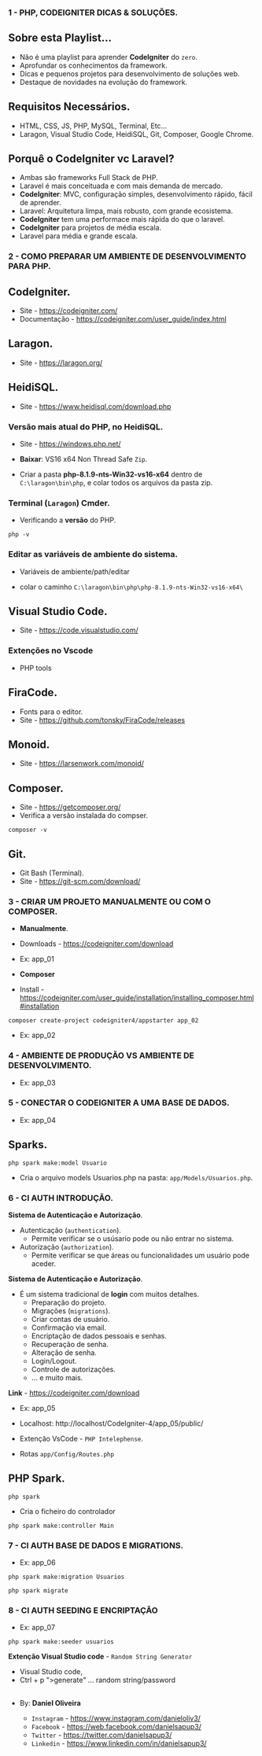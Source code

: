 ### 1 - PHP, CODEIGNITER DICAS & SOLUÇÕES.

## Sobre esta Playlist...
- Não é uma playlist para aprender **Codelgniter** do `zero`.
- Aprofundar os conhecimentos da framework.
- Dicas e pequenos projetos para desenvolvimento de soluções web.
- Destaque de novidades na evolução do framework.

## Requisitos Necessários.
- HTML, CSS, JS, PHP, MySQL, Terminal, Etc...
- Laragon, Visual Studio Code, HeidiSQL, Git, Composer, Google Chrome.

## Porquê o **CodeIgniter** vc Laravel?
- Ambas são frameworks Full Stack de PHP.
- Laravel é mais conceituada e com mais demanda de mercado.
- **CodeIgniter**: MVC, configuração simples, desenvolvimento rápido, fácil de aprender.
- Laravel: Arquitetura limpa, mais robusto, com grande ecosistema.
- **CodeIgniter** tem uma performace mais rápida do que o laravel.
- **CodeIgniter** para projetos de média escala.
- Laravel para média e grande escala.


### 2 - COMO PREPARAR UM AMBIENTE DE DESENVOLVIMENTO PARA PHP.
## CodeIgniter.
- Site - https://codeigniter.com/
- Documentação - https://codeigniter.com/user_guide/index.html

## Laragon.
- Site - https://laragon.org/

## HeidiSQL.
- Site - https://www.heidisql.com/download.php

### **Versão mais atual do PHP, no HeidiSQL**.
- Site - https://windows.php.net/

- **Baixar**: VS16 x64 Non Thread Safe `Zip`.

- Criar a pasta **php-8.1.9-nts-Win32-vs16-x64** dentro de `C:\laragon\bin\php`, e colar todos os arquivos da pasta zip.

### Terminal (`Laragon`) Cmder.
- Verificando a **versão** do PHP.
```
php -v
```

### Editar as variáveis de ambiente do sistema.
- Variáveis de ambiente/path/editar

- colar o caminho `C:\laragon\bin\php\php-8.1.9-nts-Win32-vs16-x64\` 

## Visual Studio Code.
- Site - https://code.visualstudio.com/

### Extenções no Vscode
- PHP tools

## FiraCode.
- Fonts para o editor.
- Site - https://github.com/tonsky/FiraCode/releases

## Monoid.
- Site - https://larsenwork.com/monoid/

## Composer.
- Site - https://getcomposer.org/
- Verifica a versão instalada do compser.

```
composer -v
```

## Git.
- Git Bash (Terminal).
- Site - https://git-scm.com/download/



### 3 - CRIAR UM PROJETO MANUALMENTE OU COM O COMPOSER.
- **Manualmente**.
- Downloads - https://codeigniter.com/download
- Ex: app_01

- **Composer**
- Install - https://codeigniter.com/user_guide/installation/installing_composer.html#installation
```
composer create-project codeigniter4/appstarter app_02
```
- Ex: app_02

### 4 - AMBIENTE DE PRODUÇÃO VS AMBIENTE DE DESENVOLVIMENTO.
- Ex: app_03


### 5 - CONECTAR O CODEIGNITER A UMA BASE DE DADOS.
- Ex: app_04

## Sparks.
```
php spark make:model Usuario
```
- Cria o arquivo models Usuarios.php na pasta: `app/Models/Usuarios.php`.


### 6 - CI AUTH INTRODUÇÃO.
**Sistema de Autenticação e Autorização**.
- Autenticação (`authentication`).
    - Permite verificar se o usúsario pode ou não entrar no sistema.
- Autorização (`authorization`).
    - Permite verificar se que áreas ou funcionalidades um usuário pode aceder.

**Sistema de Autenticação e Autorização**.
- É um sistema tradicional de **login** com muitos detalhes.
    - Preparação do projeto.
    - Migrações (`migrations`).
    - Criar contas de usuário.
    - Confirmação via email.
    - Encriptação de dados pessoais e senhas.
    - Recuperação de senha.
    - Alteração de senha.
    - Login/Logout.
    - Controle de autorizações.
    - ... e muito mais.

**Link** - https://codeigniter.com/download
- Ex: app_05
- Localhost: http://localhost/CodeIgniter-4/app_05/public/
- Extenção VsCode - `PHP Intelephense`.

- Rotas `app/Config/Routes.php`

## PHP Spark.
```
php spark
```
- Cria o ficheiro do controlador
```
php spark make:controller Main
```

### 7 - CI AUTH BASE DE DADOS E MIGRATIONS.
- Ex: app_06

```
php spark make:migration Usuarios
```

```
php spark migrate
```

### 8 - CI AUTH SEEDING E ENCRIPTAÇÃO
- Ex: app_07

```
php spark make:seeder usuarios
```

**Extenção Visual Studio code**
    - `Random String Generator` 
- Visual Studio code, 
- Ctrl + p ">generate" ... random string/password


































##



##

- By:  **Daniel Oliveira**

  - `Instagram` - https://www.instagram.com/danieloliv3/
  - `Facebook` - https://web.facebook.com/danielsapup3/
  - `Twitter` - https://twitter.com/danielsapup3/
  - `Linkedin` - https://www.linkedin.com/in/danielsapup3/

  ##
